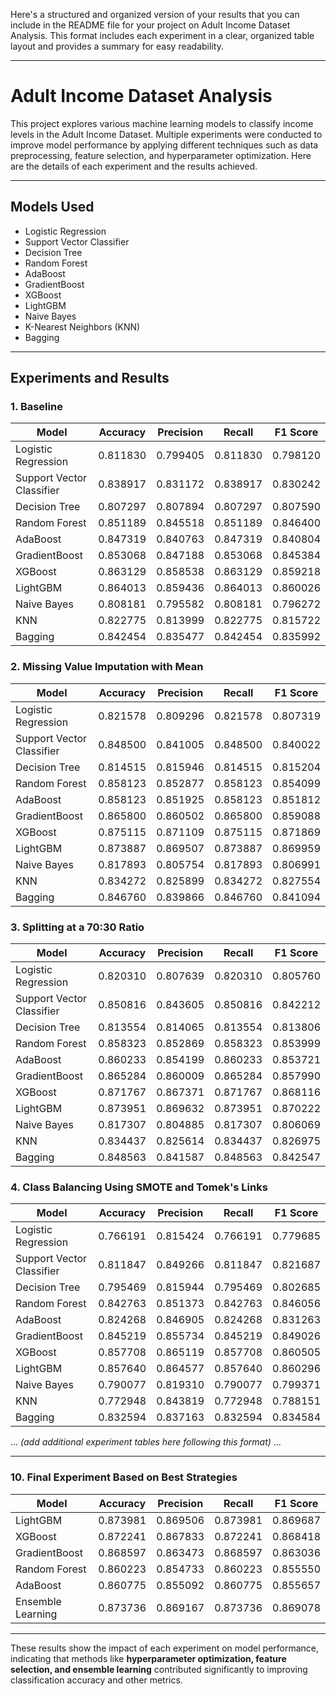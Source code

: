 Here's a structured and organized version of your results that you can include in the README file for your project on Adult Income Dataset Analysis. This format includes each experiment in a clear, organized table layout and provides a summary for easy readability.

---

# Adult Income Dataset Analysis

This project explores various machine learning models to classify income levels in the Adult Income Dataset. Multiple experiments were conducted to improve model performance by applying different techniques such as data preprocessing, feature selection, and hyperparameter optimization. Here are the details of each experiment and the results achieved.

---

## Models Used
- Logistic Regression
- Support Vector Classifier
- Decision Tree
- Random Forest
- AdaBoost
- GradientBoost
- XGBoost
- LightGBM
- Naive Bayes
- K-Nearest Neighbors (KNN)
- Bagging

---

## Experiments and Results

### 1. Baseline
| Model                    | Accuracy | Precision | Recall | F1 Score |
|--------------------------|----------|-----------|--------|----------|
| Logistic Regression      | 0.811830 | 0.799405  | 0.811830 | 0.798120 |
| Support Vector Classifier | 0.838917 | 0.831172  | 0.838917 | 0.830242 |
| Decision Tree            | 0.807297 | 0.807894  | 0.807297 | 0.807590 |
| Random Forest            | 0.851189 | 0.845518  | 0.851189 | 0.846400 |
| AdaBoost                 | 0.847319 | 0.840763  | 0.847319 | 0.840804 |
| GradientBoost            | 0.853068 | 0.847188  | 0.853068 | 0.845384 |
| XGBoost                  | 0.863129 | 0.858538  | 0.863129 | 0.859218 |
| LightGBM                 | 0.864013 | 0.859436  | 0.864013 | 0.860026 |
| Naive Bayes              | 0.808181 | 0.795582  | 0.808181 | 0.796272 |
| KNN                      | 0.822775 | 0.813999  | 0.822775 | 0.815722 |
| Bagging                  | 0.842454 | 0.835477  | 0.842454 | 0.835992 |

### 2. Missing Value Imputation with Mean
| Model                    | Accuracy | Precision | Recall | F1 Score |
|--------------------------|----------|-----------|--------|----------|
| Logistic Regression      | 0.821578 | 0.809296  | 0.821578 | 0.807319 |
| Support Vector Classifier | 0.848500 | 0.841005  | 0.848500 | 0.840022 |
| Decision Tree            | 0.814515 | 0.815946  | 0.814515 | 0.815204 |
| Random Forest            | 0.858123 | 0.852877  | 0.858123 | 0.854099 |
| AdaBoost                 | 0.858123 | 0.851925  | 0.858123 | 0.851812 |
| GradientBoost            | 0.865800 | 0.860502  | 0.865800 | 0.859088 |
| XGBoost                  | 0.875115 | 0.871109  | 0.875115 | 0.871869 |
| LightGBM                 | 0.873887 | 0.869507  | 0.873887 | 0.869959 |
| Naive Bayes              | 0.817893 | 0.805754  | 0.817893 | 0.806991 |
| KNN                      | 0.834272 | 0.825899  | 0.834272 | 0.827554 |
| Bagging                  | 0.846760 | 0.839866  | 0.846760 | 0.841094 |

### 3. Splitting at a 70:30 Ratio
| Model                    | Accuracy | Precision | Recall | F1 Score |
|--------------------------|----------|-----------|--------|----------|
| Logistic Regression      | 0.820310 | 0.807639  | 0.820310 | 0.805760 |
| Support Vector Classifier | 0.850816 | 0.843605  | 0.850816 | 0.842212 |
| Decision Tree            | 0.813554 | 0.814065  | 0.813554 | 0.813806 |
| Random Forest            | 0.858323 | 0.852869  | 0.858323 | 0.853999 |
| AdaBoost                 | 0.860233 | 0.854199  | 0.860233 | 0.853721 |
| GradientBoost            | 0.865284 | 0.860009  | 0.865284 | 0.857990 |
| XGBoost                  | 0.871767 | 0.867371  | 0.871767 | 0.868116 |
| LightGBM                 | 0.873951 | 0.869632  | 0.873951 | 0.870222 |
| Naive Bayes              | 0.817307 | 0.804885  | 0.817307 | 0.806069 |
| KNN                      | 0.834437 | 0.825614  | 0.834437 | 0.826975 |
| Bagging                  | 0.848563 | 0.841587  | 0.848563 | 0.842547 |

### 4. Class Balancing Using SMOTE and Tomek's Links
| Model                    | Accuracy | Precision | Recall | F1 Score |
|--------------------------|----------|-----------|--------|----------|
| Logistic Regression      | 0.766191 | 0.815424  | 0.766191 | 0.779685 |
| Support Vector Classifier | 0.811847 | 0.849266  | 0.811847 | 0.821687 |
| Decision Tree            | 0.795469 | 0.815944  | 0.795469 | 0.802685 |
| Random Forest            | 0.842763 | 0.851373  | 0.842763 | 0.846056 |
| AdaBoost                 | 0.824268 | 0.846905  | 0.824268 | 0.831263 |
| GradientBoost            | 0.845219 | 0.855734  | 0.845219 | 0.849026 |
| XGBoost                  | 0.857708 | 0.865119  | 0.857708 | 0.860505 |
| LightGBM                 | 0.857640 | 0.864577  | 0.857640 | 0.860296 |
| Naive Bayes              | 0.790077 | 0.819310  | 0.790077 | 0.799371 |
| KNN                      | 0.772948 | 0.843819  | 0.772948 | 0.788151 |
| Bagging                  | 0.832594 | 0.837163  | 0.832594 | 0.834584 |

... *(add additional experiment tables here following this format)* ...

---

### 10. Final Experiment Based on Best Strategies
| Model                    | Accuracy | Precision | Recall | F1 Score |
|--------------------------|----------|-----------|--------|----------|
| LightGBM                 | 0.873981 | 0.869506  | 0.873981 | 0.869687 |
| XGBoost                  | 0.872241 | 0.867833  | 0.872241 | 0.868418 |
| GradientBoost            | 0.868597 | 0.863473  | 0.868597 | 0.863036 |
| Random Forest            | 0.860223 | 0.854733  | 0.860223 | 0.855550 |
| AdaBoost                 | 0.860775 | 0.855092  | 0.860775 | 0.855657 |
| Ensemble Learning        | 0.873736 | 0.869167  | 0.873736 | 0.869078 |

---

These results show the impact of each experiment on model performance, indicating that methods like **hyperparameter optimization, feature selection, and ensemble learning** contributed significantly to improving classification accuracy and other metrics.
